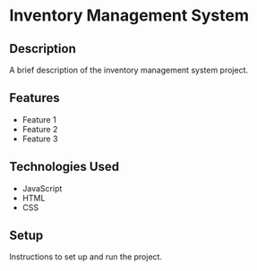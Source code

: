 # Inventory Management System

## Description

A brief description of the inventory management system project.

## Features

- Feature 1
- Feature 2
- Feature 3

## Technologies Used

- JavaScript
- HTML
- CSS

## Setup

Instructions to set up and run the project.
